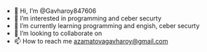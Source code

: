 - 👋 Hi, I’m @Gavharoy847606
- 👀 I’m interested in programming and ceber securty
- 🌱 I’m currently learning programming and engish, ceber securty
- 💞️ I’m looking to collaborate on 
- 📫 How to reach me azamatovagavharoy@gmail.com

<!---
Gavharoy847606/Gavharoy847606 is a ✨ special ✨ repository because its `README.md` (this file) appears on your GitHub profile.
You can click the Preview link to take a look at your changes.
--->
